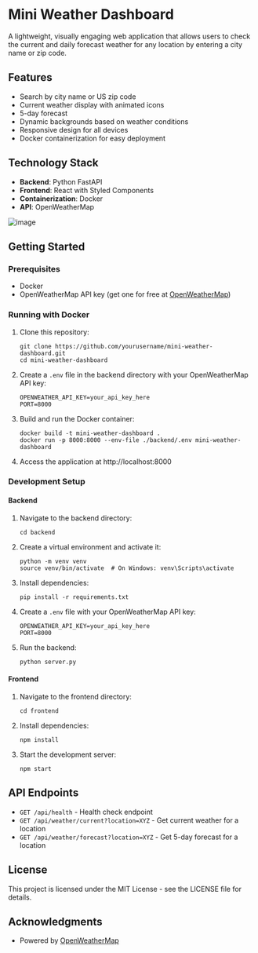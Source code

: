 # Mini Weather Dashboard

A lightweight, visually engaging web application that allows users to check the current and daily forecast weather for any location by entering a city name or zip code.

## Features

- Search by city name or US zip code
- Current weather display with animated icons
- 5-day forecast
- Dynamic backgrounds based on weather conditions
- Responsive design for all devices
- Docker containerization for easy deployment

## Technology Stack

- **Backend**: Python FastAPI
- **Frontend**: React with Styled Components
- **Containerization**: Docker
- **API**: OpenWeatherMap

![image](https://github.com/user-attachments/assets/a81ccc76-1d3a-4485-a650-f1bae9acf619)


## Getting Started

### Prerequisites

- Docker
- OpenWeatherMap API key (get one for free at [OpenWeatherMap](https://openweathermap.org/api))

### Running with Docker

1. Clone this repository:
   ```
   git clone https://github.com/yourusername/mini-weather-dashboard.git
   cd mini-weather-dashboard
   ```

2. Create a `.env` file in the backend directory with your OpenWeatherMap API key:
   ```
   OPENWEATHER_API_KEY=your_api_key_here
   PORT=8000
   ```

3. Build and run the Docker container:
   ```
   docker build -t mini-weather-dashboard .
   docker run -p 8000:8000 --env-file ./backend/.env mini-weather-dashboard
   ```

4. Access the application at http://localhost:8000

### Development Setup

#### Backend

1. Navigate to the backend directory:
   ```
   cd backend
   ```

2. Create a virtual environment and activate it:
   ```
   python -m venv venv
   source venv/bin/activate  # On Windows: venv\Scripts\activate
   ```

3. Install dependencies:
   ```
   pip install -r requirements.txt
   ```

4. Create a `.env` file with your OpenWeatherMap API key:
   ```
   OPENWEATHER_API_KEY=your_api_key_here
   PORT=8000
   ```

5. Run the backend:
   ```
   python server.py
   ```

#### Frontend

1. Navigate to the frontend directory:
   ```
   cd frontend
   ```

2. Install dependencies:
   ```
   npm install
   ```

3. Start the development server:
   ```
   npm start
   ```

## API Endpoints

- `GET /api/health` - Health check endpoint
- `GET /api/weather/current?location=XYZ` - Get current weather for a location
- `GET /api/weather/forecast?location=XYZ` - Get 5-day forecast for a location

## License

This project is licensed under the MIT License - see the LICENSE file for details.

## Acknowledgments

- Powered by [OpenWeatherMap](https://openweathermap.org/)

